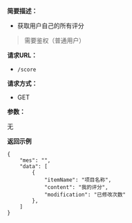 
**简要描述：** 

- 获取用户自己的所有评分
> 需要鉴权（普通用户）

**请求URL：** 
- ` /score `
  
**请求方式：**
- GET

**参数：** 

无

 **返回示例**

``` 
{
    "mes": "",
    "data": [
        {
            "itemName": "项目名称",
            "content": "我的评分",
            "modification": "已修改次数"
        },
    ]
}
```